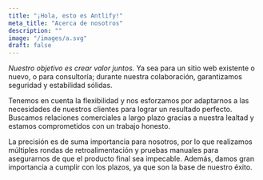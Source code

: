 ```yaml
---
title: "¡Hola, esto es Antlify!"
meta_title: "Acerca de nosotros"
description: ""
image: "/images/a.svg"
draft: false
---
```


_Nuestro objetivo es crear valor juntos._ Ya sea para un sitio web existente o nuevo, o para consultoría; durante nuestra colaboración, garantizamos seguridad y estabilidad sólidas.

Tenemos en cuenta la flexibilidad y nos esforzamos por adaptarnos a las necesidades de nuestros clientes para lograr un resultado perfecto. Buscamos relaciones comerciales a largo plazo gracias a nuestra lealtad y estamos comprometidos con un trabajo honesto.

La precisión es de suma importancia para nosotros, por lo que realizamos múltiples rondas de retroalimentación y pruebas manuales para asegurarnos de que el producto final sea impecable. Además, damos gran importancia a cumplir con los plazos, ya que son la base de nuestro éxito.
